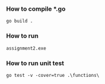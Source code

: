 ### How to compile *.go

```go build .```

### How to run

```assignment2.exe```

### How to run unit test

```go test -v -cover=true .\functions\```